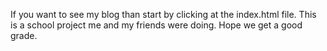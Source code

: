 <!-- @format -->

If you want to see my blog than start by clicking at the index.html file.
This is a school project me and my friends were doing. Hope we get a good grade.
